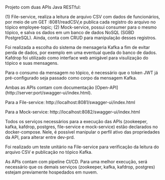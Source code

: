 Projeto com duas APIs Java RESTful:

(1) File-service, realiza a leitura de arquivo CSV com dados de funcionários, por meio de um GET :8081/readCSV,e publica cada registro do arquivo no tópico employee-topic;
(2) Mock-service, possui consumer para o mesmo tópico, e salva os dados em um banco de dados NoSQL (SGBD PostgreSQL). Ainda, conta com CRUD para manipulação desses registros.

Foi realizada a escolha do sistema de mensageria Kafka a fim de evitar perda de dados, por exemplo em uma eventual queda do banco de dados. 
Kafdrop foi utilizado como interface web amigável para visulização do tópico e suas mensagens.

Para o consumo da mensagem no tópico, é necessário que o token JWT já pré-configurado seja passado como corpo da mensagem Kafka. 

Ambas as APIs contam com documentação [Open-API] (http://server:port/swagger-ui/index.html). 

Para a File-service: http://localhost:8081/swagger-ui/index.html

Para a Mock-service: http://localhost:8082/swagger-ui/index.html

Todos os serviços necessários para a execução das APIs (zookeeper, kafka, kafdrop, postgres, file-service e mock-service) 
estão declarados no docker-compose. Nele, é possível manipular o perfil ativo das propriedades da API, para alterar entre dev-prd.

Foi realizado um teste unitário na File-service para verificação da leitura do arquivo CSV e publicação no tópico Kafka.

As APIs contam com pipeline CI/CD. Para uma melhor execução, será necessário que os demais serviços (zookeeper, kafka, kafdrop, postgres) estejam previamente hospedados em nuvem. 
